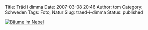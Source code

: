 Title: Träd i dimma
Date: 2007-03-08 20:46
Author: tom
Category: Schweden
Tags: Foto, Natur
Slug: traed-i-dimma
Status: published

[![Bäume im
Nebel](http://www.fiket.de/pic/dimmtrad_s.jpg "Bäume im Nebel")](http://www.fiket.de/pic/dimmtrad_l.jpg)

